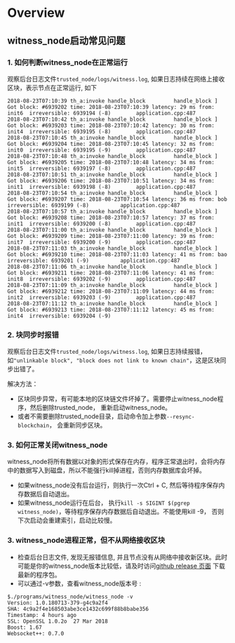# Overview

## witness_node启动常见问题

### 1. 如何判断witness_node在正常运行
   观察后台日志文件`trusted_node/logs/witness.log`,  如果日志持续在网络上接收区块，表示节点在正常运行, 如下
   ```
2018-08-23T07:10:39 th_a:invoke handle_block         handle_block ] Got block: #6939202 time: 2018-08-23T07:10:39 latency: 29 ms from: init6  irreversible: 6939194 (-8)		application.cpp:487
2018-08-23T07:10:42 th_a:invoke handle_block         handle_block ] Got block: #6939203 time: 2018-08-23T07:10:42 latency: 30 ms from: init4  irreversible: 6939195 (-8)		application.cpp:487
2018-08-23T07:10:45 th_a:invoke handle_block         handle_block ] Got block: #6939204 time: 2018-08-23T07:10:45 latency: 32 ms from: init0  irreversible: 6939195 (-9)		application.cpp:487
2018-08-23T07:10:48 th_a:invoke handle_block         handle_block ] Got block: #6939205 time: 2018-08-23T07:10:48 latency: 34 ms from: init5  irreversible: 6939197 (-8)		application.cpp:487
2018-08-23T07:10:51 th_a:invoke handle_block         handle_block ] Got block: #6939206 time: 2018-08-23T07:10:51 latency: 34 ms from: init1  irreversible: 6939198 (-8)		application.cpp:487
2018-08-23T07:10:54 th_a:invoke handle_block         handle_block ] Got block: #6939207 time: 2018-08-23T07:10:54 latency: 36 ms from: bob  irreversible: 6939199 (-8)			application.cpp:487
2018-08-23T07:10:57 th_a:invoke handle_block         handle_block ] Got block: #6939208 time: 2018-08-23T07:10:57 latency: 37 ms from: init1  irreversible: 6939200 (-8)		application.cpp:487
2018-08-23T07:11:00 th_a:invoke handle_block         handle_block ] Got block: #6939209 time: 2018-08-23T07:11:00 latency: 39 ms from: init7  irreversible: 6939200 (-9)		application.cpp:487
2018-08-23T07:11:03 th_a:invoke handle_block         handle_block ] Got block: #6939210 time: 2018-08-23T07:11:03 latency: 41 ms from: bao  irreversible: 6939201 (-9)			application.cpp:487
2018-08-23T07:11:06 th_a:invoke handle_block         handle_block ] Got block: #6939211 time: 2018-08-23T07:11:06 latency: 41 ms from: init8  irreversible: 6939202 (-9)		application.cpp:487
2018-08-23T07:11:09 th_a:invoke handle_block         handle_block ] Got block: #6939212 time: 2018-08-23T07:11:09 latency: 44 ms from: init2  irreversible: 6939203 (-9)		application.cpp:487
2018-08-23T07:11:12 th_a:invoke handle_block         handle_block ] Got block: #6939213 time: 2018-08-23T07:11:12 latency: 45 ms from: init4  irreversible: 6939204 (-9)
   ```
### 2. 块同步时报错
   观察后台日志文件`trusted_node/logs/witness.log`,  如果日志持续报错，如`"unlinkable block", "block does not link to known chain"`，这是区块同步出错了。

   解决方法：
   * 区块同步异常，有可能本地的区块链文件坏掉了。需要停止witness\_node程序，然后删除trusted\_node， 重新启动witness\_node。
   * 或者不需要删除trusted\_node目录，启动命令加上参数`--resync-blockchain`， 会重新同步区块。
### 3. 如何正常关闭witness\_node
   witness_node将所有数据以对象的形式保存在内存，程序正常退出时，会将内存中的数据写入到磁盘，所以不能强行kill掉进程，否则内存数据库会坏掉。
   * 如果witness\_node没有后台运行，则执行一次Ctrl + C,  然后等待程序保存内存数据后自动退出。
   * 如果witness\_node运行在后台， 执行`kill -s SIGINT $(pgrep witness_node)`，等待程序保存内存数据后自动退出。不能使用kill -9， 否则下次启动会重建索引，启动比较慢。
### 3. witness_node进程正常，但不从网络接收区块
   * 检查后台日志文件, 发现无报错信息, 并且节点没有从网络中接收新区块。此时可能是你的witness_node版本比较低，请及时访问[github release 页面](https://github.com/gxchain/gxb-core/releases/latest) 下载最新的程序包。
   * 可以通过-v参数，查看witness_node版本号 :
   ```
$./programs/witness_node/witness_node -v
Version: 1.0.180713-379-g4c9a2f4
SHA: 4c9a2f4e168503abe3ce1432c699f88b8babe356
Timestamp: 4 hours ago
SSL: OpenSSL 1.0.2o  27 Mar 2018
Boost: 1.67
Websocket++: 0.7.0
   ```
